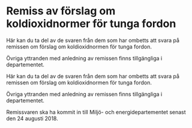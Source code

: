 # Remiss av förslag om koldioxidnormer för tunga fordon

Här kan du ta del av de svaren från dem som har ombetts att svara på remissen om förslag om koldioxidnormen för tunga fordon.

Övriga yttranden med anledning av remissen finns tillgängliga i departementet.

Här kan du ta del av de svaren från dem som har ombetts att svara på remissen om förslag om koldioxidnormen för tunga fordon.

Övriga yttranden med anledning av remissen finns tillgängliga i departementet.

Remissvaren ska ha kommit in till Miljö- och energidepartementet senast
den 24 augusti 2018.
